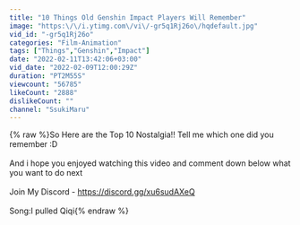```yaml
---
title: "10 Things Old Genshin Impact Players Will Remember"
image: "https:\/\/i.ytimg.com\/vi\/-gr5q1Rj26o\/hqdefault.jpg"
vid_id: "-gr5q1Rj26o"
categories: "Film-Animation"
tags: ["Things","Genshin","Impact"]
date: "2022-02-11T13:42:06+03:00"
vid_date: "2022-02-09T12:00:29Z"
duration: "PT2M55S"
viewcount: "56785"
likeCount: "2888"
dislikeCount: ""
channel: "SsukiMaru"
---
```

{% raw %}So Here are the Top 10 Nostalgia!! Tell me which one did you remember :D <br /><br />And i hope you enjoyed watching this video and comment down below what you want to do next<br /><br />Join My Discord - <a rel="nofollow" target="blank" href="https://discord.gg/xu6sudAXeQ">https://discord.gg/xu6sudAXeQ</a><br /><br />Song:I pulled Qiqi{% endraw %}
